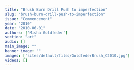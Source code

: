 ```yaml
---
title: "Brush Burn Drill Push to imperfection"
slug: "brush-burn-drill-push-to-imperfection"
issue: "Commencement"
year: "2010"
date: "2010-06-01"
authors: ['Misha Goldfeder']
section: "art"
audio: []
main_image: ""
banner_image: ""
images: ['sites/default/files/GoldfederBrush_C2010.jpg']
videos: []
---
```

